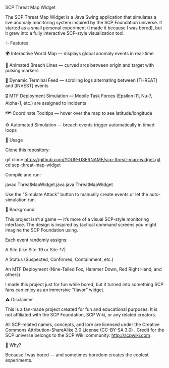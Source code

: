 SCP Threat Map Widget

The SCP Threat Map Widget is a Java Swing application that simulates a live anomaly monitoring system inspired by the SCP Foundation universe. It started as a small personal experiment (I made it because I was bored), but it grew into a fully interactive SCP-style visualization tool.

✨ Features

🌍 Interactive World Map — displays global anomaly events in real-time

📡 Animated Breach Lines — curved arcs between origin and target with pulsing markers

📝 Dynamic Terminal Feed — scrolling logs alternating between [THREAT] and [INVEST] events

🎖 MTF Deployment Simulation — Mobile Task Forces (Epsilon-11, Nu-7, Alpha-1, etc.) are assigned to incidents

🗺 Coordinate Tooltips — hover over the map to see latitude/longitude

⚙️ Automated Simulation — breach events trigger automatically in timed loops

🚀 Usage

Clone this repository:

git clone https://github.com/YOUR-USERNAME/scp-threat-map-widget.git
cd scp-threat-map-widget


Compile and run:

javac ThreatMapWidget.java
java ThreatMapWidget


Use the "Simulate Attack" button to manually create events or let the auto-simulation run.

📖 Background

This project isn’t a game — it’s more of a visual SCP-style monitoring interface. The design is inspired by tactical command screens you might imagine the SCP Foundation using.

Each event randomly assigns:

A Site (like Site-19 or Site-17)

A Status (Suspected, Confirmed, Containment, etc.)

An MTF Deployment (Nine-Tailed Fox, Hammer Down, Red Right Hand, and others)

I made this project just for fun while bored, but it turned into something SCP fans can enjoy as an immersive “flavor” widget.

⚠️ Disclaimer

This is a fan-made project created for fun and educational purposes. It is not affiliated with the SCP Foundation, SCP Wiki, or any related creators.

All SCP-related names, concepts, and lore are licensed under the Creative Commons Attribution-ShareAlike 3.0 License (CC-BY-SA 3.0)
.
Credit for the SCP universe belongs to the SCP Wiki community: http://scpwiki.com
.

📌 Why?

Because I was bored — and sometimes boredom creates the coolest experiments.

